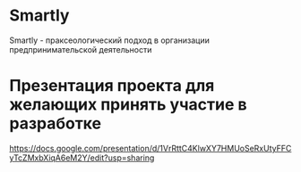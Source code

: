 # Smartly
Smartly - праксеологический подход в организации предпринимательской деятельности

# Презентация проекта для желающих принять участие в разработке
https://docs.google.com/presentation/d/1VrRttC4KlwXY7HMUoSeRxUtyFFCyTcZMxbXiqA6eM2Y/edit?usp=sharing
